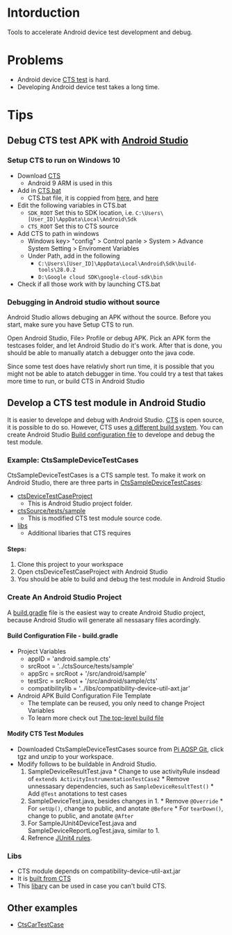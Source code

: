 # Intorduction
Tools to accelerate Android device test development and debug.
# Problems
- Android device [CTS test](https://source.android.com/compatibility/cts)  is hard.
- Developing Android device test takes a long time.
# Tips
## Debug CTS test APK with [Android Studio](https://developer.android.com/studio)
### Setup CTS to run on Windows 10
* Download [CTS](https://source.android.com/compatibility/cts/downloads)
    * Android 9 ARM is used in this
* Add in [CTS.bat](https://github.com/Alwin-Lin/development-debug-androidTest/tree/master/debugCTSTestAPK/android-cts/tools)
    * CTS.bat file, it is coppied from [here](https://scottj.idv.tw/blog/2017/05/07/android-cts-v2-under-windows/), and [here](https://github.com/northbright/Notes/blob/master/Android/cts/Run_CTS_under_Windows.md)
* Edit the following variables in CTS.bat
    * ```SDK_ROOT``` Set this to SDK location, i.e. ```C:\Users\[User_ID]\AppData\Local\Android\Sdk``` 
    * ```CTS_ROOT``` Set this to CTS source
* Add CTS to path in windows
    * Windows key> "config" > Control panle > System > Advance System Setting > Enviroment Variables
    * Under Path, add in the following
       * ```C:\Users\[User_ID]\AppData\Local\Android\Sdk\build-tools\28.0.2```
       * ```D:\Google cloud SDK\google-cloud-sdk\bin```
* Check if all those work with by launching CTS.bat
### Debugging in Android studio without source 
Android Studio allows debuging an APK without the source. Before you start, make sure you have Setup CTS to run. 

Open Android Studio, File> Profile or debug APK. Pick an APK form the testcases folder, and let Android Studio do it's work. After that is done, you should be able to manually atatch a debugger onto the java code.

Since some test does have relativly short run time, it is possible that you might not be able to atatch debugger in time. You could try a test that takes more time to run, or build CTS in Android Studio

## Develop a CTS test module in Android Studio
It is easier to develope and debug with Android Studio. [CTS](https://cs.android.com/android/platform/superproject/+/master:cts/;l=1?q=cts) is open source, it is possible to do so. However, CTS uses [a different build system](https://source.android.com/setup/build). You can create Android Studio [Build configuration file](https://developer.android.com/studio/build#build-files) to develope and debug the test module.

### Example: CtsSampleDeviceTestCases   
CtsSampleDeviceTestCases is a CTS sample test. To make it work on Android Studio, there are three parts in [CtsSampleDeviceTestCases](https://github.com/Alwin-Lin/development-debug-androidTest/tree/master/CtsSampleDeviceTestCases): 
* [ctsDeviceTestCaseProject](https://github.com/Alwin-Lin/development-debug-androidTest/tree/master/CtsSampleDeviceTestCases/ctsDeviceTestCaseProject) 
    * This is Android Studio project folder. 
* [ctsSource/tests/sample](https://github.com/Alwin-Lin/development-debug-androidTest/tree/master/CtsSampleDeviceTestCases/ctsSource/tests/sample)
    * This is modified CTS test module source code.
* [libs](https://github.com/Alwin-Lin/development-debug-androidTest/tree/master/CtsSampleDeviceTestCases/libs)
    * Additional libaries that CTS requires 
#### Steps: 
 1. Clone this project to your workspace
 2. Open ctsDeviceTestCaseProject with Android Studio
 3. You should be able to build and debug the test module in Android Studio 
 
### Create An Android Studio Project
A [build.gradle](https://github.com/Alwin-Lin/development-debug-androidTest/blob/master/CtsSampleDeviceTestCases/ctsDeviceTestCaseProject/build.gradle) file is the easiest way to create Android Studio project, because Android Studio will generate all nessasary files acordingly. 

#### Build Configuration File - build.gradle 
* Project Variables
    * appID = 'android.sample.cts'
    * srcRoot = '../ctsSource/tests/sample'
    * appSrc = srcRoot + '/src/android/sample'
    * testSrc = srcRoot + '/src/android/sample/cts'
    * compatibilitylib = '../libs/compatibility-device-util-axt.jar'
* Android APK Build Configuration File Template
    * The template can be reused, you only need to change Project Variables
    * To learn more check out [The top-level build file](https://developer.android.com/studio/build#top-level)
#### Modify CTS Test Modules 
* Downloaded CtsSampleDeviceTestCases source from [Pi AOSP Git](https://android.googlesource.com/platform/cts/+/refs/heads/pie-cts-release/tests/sample/), click tgz and unzip to your workspace.
* Modify follows to be buildable in Android Studio.
    1. SampleDeviceResultTest.java
      * Change to use activityRule insdead of ```extends ActivityInstrumentationTestCase2```
      * Remove unnessasary dependencies, such as ```SampleDeviceResultTest()```
      * Add ```@Test``` anotations to test cases
    2. SampleDeviceTest.java, besides changes in 1.
      * Remove ```@Override```
      * For ```setUp()```, change to public, and anotate ```@Before```
      * For ```tearDown()```, change to public, and anotate ```@After```
    3. For SampleJUnit4DeviceTest.java and SampleDeviceReportLogTest.java, similar to 1.
    4. Refrence [JUnit4 rules](https://developer.android.com/training/testing/junit-rules).
### Libs
   * CTS module depends on compatibility-device-util-axt.jar
   * It is [built from CTS](https://source.android.com/compatibility/cts/development)
   * This [libary](https://github.com/Alwin-Lin/development-debug-androidTest/tree/master/developCTSTestModule/libs) can be used in case you can't build CTS.
## Other examples
 * [CtsCarTestCase](https://github.com/Alwin-Lin/development-debug-androidTest/tree/master/CtsCarTestCases)
